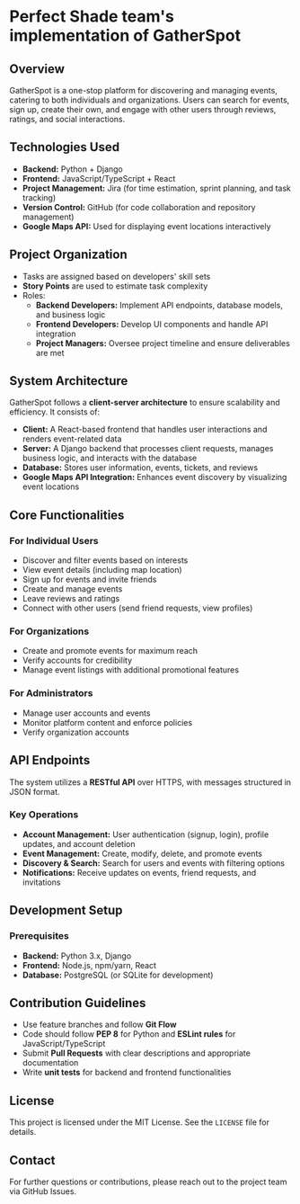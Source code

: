 # Perfect Shade team's implementation of GatherSpot

## Overview
GatherSpot is a one-stop platform for discovering and managing events, catering to both individuals and organizations. Users can search for events, sign up, create their own, and engage with other users through reviews, ratings, and social interactions.

## Technologies Used
- **Backend:** Python + Django
- **Frontend:** JavaScript/TypeScript + React
- **Project Management:** Jira (for time estimation, sprint planning, and task tracking)
- **Version Control:** GitHub (for code collaboration and repository management)
- **Google Maps API:** Used for displaying event locations interactively

## Project Organization
- Tasks are assigned based on developers' skill sets
- **Story Points** are used to estimate task complexity
- Roles:
  - **Backend Developers:** Implement API endpoints, database models, and business logic
  - **Frontend Developers:** Develop UI components and handle API integration
  - **Project Managers:** Oversee project timeline and ensure deliverables are met

## System Architecture
GatherSpot follows a **client-server architecture** to ensure scalability and efficiency. It consists of:
- **Client:** A React-based frontend that handles user interactions and renders event-related data
- **Server:** A Django backend that processes client requests, manages business logic, and interacts with the database
- **Database:** Stores user information, events, tickets, and reviews
- **Google Maps API Integration:** Enhances event discovery by visualizing event locations

## Core Functionalities
### For Individual Users
- Discover and filter events based on interests
- View event details (including map location)
- Sign up for events and invite friends
- Create and manage events
- Leave reviews and ratings
- Connect with other users (send friend requests, view profiles)

### For Organizations
- Create and promote events for maximum reach
- Verify accounts for credibility
- Manage event listings with additional promotional features

### For Administrators
- Manage user accounts and events
- Monitor platform content and enforce policies
- Verify organization accounts

## API Endpoints
The system utilizes a **RESTful API** over HTTPS, with messages structured in JSON format.

### Key Operations
- **Account Management:** User authentication (signup, login), profile updates, and account deletion
- **Event Management:** Create, modify, delete, and promote events
- **Discovery & Search:** Search for users and events with filtering options
- **Notifications:** Receive updates on events, friend requests, and invitations

## Development Setup
### Prerequisites
- **Backend:** Python 3.x, Django
- **Frontend:** Node.js, npm/yarn, React
- **Database:** PostgreSQL (or SQLite for development)

## Contribution Guidelines
- Use feature branches and follow **Git Flow**
- Code should follow **PEP 8** for Python and **ESLint rules** for JavaScript/TypeScript
- Submit **Pull Requests** with clear descriptions and appropriate documentation
- Write **unit tests** for backend and frontend functionalities

## License
This project is licensed under the MIT License. See the `LICENSE` file for details.

## Contact
For further questions or contributions, please reach out to the project team via GitHub Issues.

